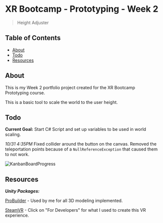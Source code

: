 # XR Bootcamp - Prototyping - Week 2
> Height Adjuster

## Table of Contents

- [About](#about)
- [Todo](#todo)
- [Resources](#resources)

## About

This is my Week 2 portfolio project created for the XR Bootcamp Prototyping course.

This is a basic tool to scale the world to the user height.


## Todo

**Current Goal:** Start C# Script and set up variables to be used in world scaling.

*10/31 4:35PM* Fixed collider around the button on the canvas. Removed the
teleportation points because of a `NullReferenceException` that caused them to not work.


![KanbanBoardProgress](Images_README/KanbanBoardProgress.jpg)

## Resources

***Unity Packages:***

[ProBuilder](https://unity.com/features/probuilder) - Used by me for all 3D modeling
implemented.

[SteamVR](https://www.steamvr.com/en/) - Click on "For Developers" for what I used to
create this VR experience.